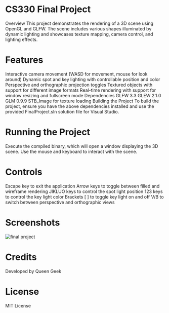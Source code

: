 # CS330 Final Project
Overview
This project demonstrates the rendering of a 3D scene using OpenGL and GLFW. The scene includes various shapes illuminated by dynamic lighting and showcases texture mapping, camera control, and lighting effects.

# Features
Interactive camera movement (WASD for movement, mouse for look around)
Dynamic spot and key lighting with controllable position and color
Perspective and orthographic projection toggles
Textured objects with support for different image formats
Real-time rendering with support for window resizing and fullscreen mode
Dependencies
GLFW 3.3
GLEW 2.1.0
GLM 0.9.9
STB_Image for texture loading
Building the Project
To build the project, ensure you have the above dependencies installed and use the provided FinalProject.sln solution file for Visual Studio.

# Running the Project
Execute the compiled binary, which will open a window displaying the 3D scene. Use the mouse and keyboard to interact with the scene.

# Controls
Escape key to exit the application
Arrow keys to toggle between filled and wireframe rendering
JIKLUO keys to control the spot light position
123 keys to control the key light color
Brackets [ ] to toggle key light on and off
V/B to switch between perspective and orthographic views

# Screenshots
![final project](https://github.com/Queen-Geek/CS330-Portfolio/assets/97427405/8ba20bc2-3493-46e9-9716-aa137c3dc17b)


# Credits
Developed by Queen Geek


# License
MIT License

